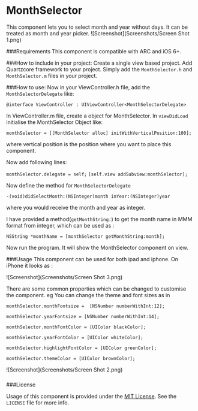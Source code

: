 MonthSelector
=============

This component lets you to select month and year without days. It can be treated as month and year picker.
![Screenshot](Screenshots/Screen Shot 1.png)

###Requirements
This component is compatible with ARC and iOS 6+.


###How to include in your project:
Create a single view based project. Add Quartzcore framework to your project. Simply add the `MonthSelector.h` and `MonthSelector.m` files in your project. 



###How to use:
Now in your ViewController.h file, add the `MonthSelectorDelegate` like:

`@interface ViewController : UIViewController<MonthSelectorDelegate>` 

In ViewController.m file, create a object for MonthSelector. In `viewDidLoad` initialise the MonthSelector Object like:

`monthSelector = [[MonthSelector alloc] initWithVerticalPosition:100];`

where vertical position is the position where you want to place this component. 

Now add following lines:

`monthSelector.delegate = self;`
`[self.view addSubview:monthSelector];`


Now define the method for `MonthSelectorDelegate` 

`-(void)didSelectMonth:(NSInteger)month inYear:(NSInteger)year`

where you would receive the month and year as integer.

I have provided a method(`getMonthString:`) to get the month name in MMM format from integer, which can be used as :

`NSString *monthName = [monthSelector getMonthString:month];`

Now run the program. It will show the MonthSelector component on view.

###Usage
This component can be used for both ipad and iphone. On iPhone it looks as :

![Screenshot](Screenshots/Screen Shot 3.png)

There are some common properties which can be changed to customise the component. eg You can change the theme and font sizes as in 

`monthSelector.monthFontsize =  [NSNumber numberWithInt:12];`

`monthSelector.yearFontsize = [NSNumber numberWithInt:14];`

`monthSelector.monthFontColor = [UIColor blackColor];`

`monthSelector.yearFontColor = [UIColor whiteColor];`

`monthSelector.highlightFontColor = [UIColor greenColor];`

`monthSelector.themeColor = [UIColor brownColor];`


![Screenshot](Screenshots/Screen Shot 2.png)

###

###License

Usage of this component is provided under the [MIT License](http://opensource.org/licenses/mit-license.php).  See the `LICENSE` file for more info.
